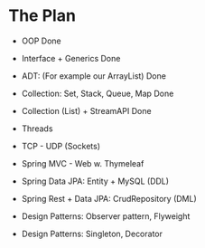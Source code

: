# The Plan

- OOP
Done

- Interface + Generics
Done

- ADT: (For example our ArrayList) 
Done

- Collection: Set, Stack, Queue, Map
Done 

- Collection (List) + StreamAPI
Done

- Threads

- TCP - UDP (Sockets)

- Spring MVC - Web w. Thymeleaf

- Spring Data JPA: Entity + MySQL (DDL)

- Spring Rest + Data JPA: CrudRepository (DML)

- Design Patterns: Observer pattern, Flyweight
 
- Design Patterns: Singleton, Decorator
